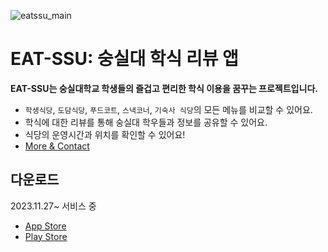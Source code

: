 ![eatssu_main](https://github.com/user-attachments/assets/ae21de9d-8333-46fb-b0ad-d8578f572fda)

# EAT-SSU: 숭실대 학식 리뷰 앱
**EAT-SSU는 숭실대학교 학생들의 즐겁고 편리한 학식 이용을 꿈꾸는 프로젝트입니다.**
- `학생식당`, `도담식당`, `푸드코트`, `스낵코너`, `기숙사 식당`의 모든 메뉴를 비교할 수 있어요.
- 학식에 대한 리뷰를 통해 숭실대 학우들과 정보를 공유할 수 있어요.
- 식당의 운영시간과 위치를 확인할 수 있어요!
- [More & Contact](https://hi-jin-1514.notion.site/EAT-SSU-b04aaec9b7814a628c6ef6b3e08c74a3)

## 다운로드
2023.11.27~ 서비스 중
- [App Store](https://apps.apple.com/kr/app/eat-ssu-%EC%88%AD%EC%8B%A4%EB%8C%80-%ED%95%99%EC%8B%9D-%EB%A6%AC%EB%B7%B0-%EC%95%B1/id6472618331)
- [Play Store](https://play.google.com/store/apps/details?id=com.eatssu.android)